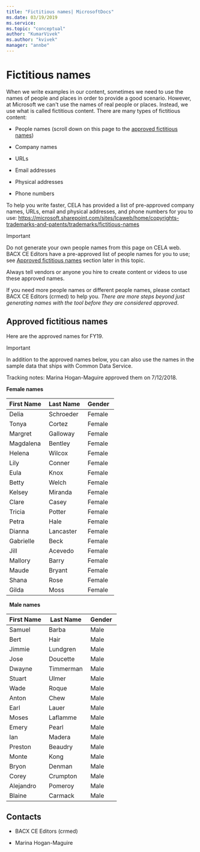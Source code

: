 ```yaml
---
title: "Fictitious names| MicrosoftDocs"
ms.date: 03/19/2019
ms.service: 
ms.topic: "conceptual"
author: "KumarVivek"
ms.author: "kvivek"
manager: "annbe"
---
```


# Fictitious names

When we write examples in our content, sometimes we need to use the names of
people and places in order to provide a good scenario. However, at Microsoft we
can't use the names of real people or places. Instead, we use what is called
fictitious content. There are many types of fictitious content: 

-   People names (scroll down on this page to the [approved fictitious names](#approved-fictitious-names)) 

-   Company names 

-   URLs 

-   Email addresses 

-   Physical addresses 

-   Phone numbers 

To help you write faster, CELA has provided a list of pre-approved company
names, URLs, email and physical addresses, and phone numbers for you to use:
<https://microsoft.sharepoint.com/sites/lcaweb/home/copyrights-trademarks-and-patents/trademarks/fictitious-names> 

> [!IMPORTANT]
> Do not generate your own people names from this page on CELA web. BACX CE Editors have a pre-approved list of people names for you to use; see [Approved fictitious names](#approved-fictitious-names) section later in this topic. 
> 
> Always tell vendors or anyone you hire to create content or videos to use these approved names.
> 
> If you need more people names or different people names, please contact
BACX CE Editors (crmed) to help you. *There are more steps beyond just generating names with the tool before they are considered approved*.


## Approved fictitious names

Here are the approved names for FY19. 

> [!IMPORTANT]
> In addition to the approved names below, you can also use the names in the sample data that ships with Common Data Service.

Tracking notes: Marina Hogan-Maguire approved them on 7/12/2018.

**Female names**

| **First Name**  | **Last Name**  | **Gender**  |
|-----------------|----------------|-------------|
| Delia           | Schroeder      | Female      |
| Tonya           | Cortez         | Female      |
| Margret         | Galloway       | Female      |
| Magdalena       | Bentley        | Female      |
| Helena          | Wilcox         | Female      |
| Lily            | Conner         | Female      |
| Eula            | Knox           | Female      |
| Betty           | Welch          | Female      |
| Kelsey          | Miranda        | Female      |
| Clare           | Casey          | Female      |
| Tricia          | Potter         | Female      |
| Petra           | Hale           | Female      |
| Dianna          | Lancaster      | Female      |
| Gabrielle       | Beck           | Female      |
| Jill            | Acevedo        | Female      |
| Mallory         | Barry          | Female      |
| Maude           | Bryant         | Female      |
| Shana           | Rose           | Female      |
| Gilda           | Moss           | Female      |

 
**Male names**

| **First Name**  | **Last Name**  | **Gender**  |
|-----------------|----------------|-------------|
| Samuel          | Barba          | Male        |
| Bert            | Hair           | Male        |
| Jimmie          | Lundgren       | Male        |
| Jose            | Doucette       | Male        |
| Dwayne          | Timmerman      | Male        |
| Stuart          | Ulmer          | Male        |
| Wade            | Roque          | Male        |
| Anton           | Chew           | Male        |
| Earl            | Lauer          | Male        |
| Moses           | Laflamme       | Male        |
| Emery           | Pearl          | Male        |
| Ian             | Madera         | Male        |
| Preston         | Beaudry        | Male        |
| Monte           | Kong           | Male        |
| Bryon           | Denman         | Male        |
| Corey           | Crumpton       | Male        |
| Alejandro       | Pomeroy        | Male        |
| Blaine          | Carmack        | Male        |

## Contacts 

-   BACX CE Editors (crmed) 

-   Marina Hogan-Maguire
